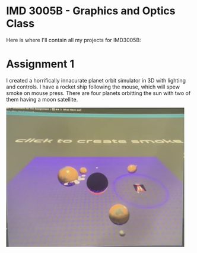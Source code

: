 # IMD 3005B - Graphics and Optics Class
Here is where I'll contain all my projects for IMD3005B:

# Assignment 1
 <p>I created a horrifically innacurate planet orbit simulator in 3D with lighting and controls. I have a rocket ship following the mouse, which will spew smoke on mouse press. There are four planets orbitting the sun with two of them having a moon satellite.</p>
<!-- <video width="480px" autoplay controls>
    <source src="readmeAssets/A01.mp4" type="video/mp4">
</video> -->
<img width="480px" src="https://raw.githubusercontent.com/Landwhich/IMD3005B/refs/heads/main/readmeAssets/A01.png">

